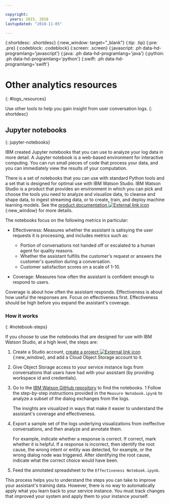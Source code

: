 ```yaml
---

copyright:
  years: 2015, 2018
lastupdated: "2018-11-05"

---
```


{:shortdesc: .shortdesc}
{:new_window: target="_blank"}
{:tip: .tip}
{:pre: .pre}
{:codeblock: .codeblock}
{:screen: .screen}
{:javascript: .ph data-hd-programlang='javascript'}
{:java: .ph data-hd-programlang='java'}
{:python: .ph data-hd-programlang='python'}
{:swift: .ph data-hd-programlang='swift'}

# Other analytics resources
{: #logs_resources}

Use other tools to help you gain insight from user conversation logs.
{: shortdesc}

## Jupyter notebooks
{: jupyter-notebooks}

IBM created Jupyter notebooks that you can use to analyze your log data in more detail. A Jupyter notebook is a web-based environment for interactive computing. You can run small pieces of code that process your data, and you can immediately view the results of your computation.

There is a set of notebooks that you can use with standard Python tools and a set that is designed for optimal use with IBM Watson Studio. IBM Watson Studio is a product that provides an environment in which you can pick and choose the tools you need to analyze and visualize data, to cleanse and shape data, to ingest streaming data, or to create, train, and deploy machine learning models. See the [product documentation ![External link icon](../../icons/launch-glyph.svg "External link icon")](https://dataplatform.cloud.ibm.com/docs/content/getting-started/welcome-main.html){:new_window} for more details.

The notebooks focus on the following metrics in particular:

- Effectiveness: Measures whether the assistant is satisying the user requests it is processing, and includes metrics such as:

  - Portion of conversations not handed off or escalated to a human agent for quality reasons.
  - Whether the assistant fulfills the customer's request or answers the customer's question during a conversation.
  - Customer satisfaction scores on a scale of 1-10.

- Coverage: Measures how often the assistant is confident enough to respond to users.

Coverage is about how often the assistant responds. Effectiveness is about how useful the responses are. Focus on effectiveness first. Effectiveness should be high before you expand the assistant's coverage.

### How it works
{: #notebook-steps}

If you choose to use the notebooks that are designed for use with IBM Watson Studio, at a high level, the steps are:

1.  Create a Studio account, [create a project ![External link icon](../../icons/launch-glyph.svg "External link icon")](https://dataplatform.cloud.ibm.com/docs/content/getting-started/projects.html?context=analytics){:new_window}, and add a Cloud Object Storage account to it.
1.  Give Object Storage access to your service instance logs from conversations that users have had with your assistant (by providing workspace id and credentials).
1.  Go to the [IBM Watson GitHub repository](https://github.com/watson-developer-cloud/assistant-improve-recommendations-notebook/tree/master/notebook) to find the notebooks.
1   Follow the step-by-step instructions provided in the `Measure Notebook.ipynb` to analyze a subset of the dialog exchanges from the logs.

    The insights are visualized in ways that make it easier to understand the assistant's coverage and effectiveness.
1.  Export a sample set of the logs underlying visualizations from ineffective conversations, and then analyze and annotate them.

    For example, indicate whether a response is correct. If correct, mark whether it is helpful. If a response is incorrect, then identify the root cause, the wrong intent or entity was detected, for example, or the wrong dialog node was triggered. After identifying the root cause, indicate what the correct choice would have been.
1.  Feed the annotated spreadsheet to the `Effectiveness Notebook.ipynb`.

This process helps you to understand the steps you can take to improve your assistant's training data. However, there is no way to automatically apply what you learn back to your service instance. You must track changes that improved your system and apply them to your instance yourself.
